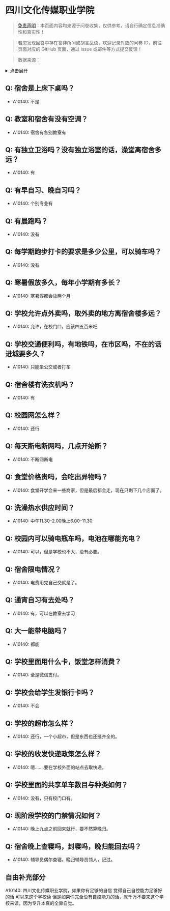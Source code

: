 # 四川文化传媒职业学院

> [免责声明](https://colleges.chat/#_3)：本页面内容均来源于问卷收集，仅供参考，请自行确定信息准确性和真实性！

> 若您发现回答中存在答非所问或胡言乱语，欢迎记录对应的问卷 ID，前往页面对应的 GitHub 页面，通过 issue 或邮件等方式提交反馈！

> 数据来源：

<details><summary>点击展开</summary>
<ul>
<li>A10140: 匿名 (2022 年 06 月)</li>
</ul>
</details>

## Q: 宿舍是上床下桌吗？

- A10140: 不是

## Q: 教室和宿舍有没有空调？

- A10140: 宿舍有各别教室有

## Q: 有独立卫浴吗？没有独立浴室的话，澡堂离宿舍多远？

- A10140: 有

## Q: 有早自习、晚自习吗？

- A10140: 个别专业有

## Q: 有晨跑吗？

- A10140: 没有

## Q: 每学期跑步打卡的要求是多少公里，可以骑车吗？

- A10140: 没有

## Q: 寒暑假放多久，每年小学期有多长？

- A10140: 寒暑假都会放两个月

## Q: 学校允许点外卖吗，取外卖的地方离宿舍楼多远？

- A10140: 允许，在校门口，应该四五百米吧

## Q: 学校交通便利吗，有地铁吗，在市区吗，不在的话进城要多久？

- A10140: 只能坐公交或者打车

## Q: 宿舍楼有洗衣机吗？

- A10140: 有

## Q: 校园网怎么样？

- A10140: 还行

## Q: 每天断电断网吗，几点开始断？

- A10140: 不断网断电

## Q: 食堂价格贵吗，会吃出异物吗？

- A10140: 食堂开学会来一些商家，但是最后都会走，现在只剩下几个店面了。

## Q: 洗澡热水供应时间？

- A10140: 中午11.30–2.00晚上6.00–11.30

## Q: 校园内可以骑电瓶车吗，电池在哪能充电？

- A10140: 可以，但是学校也不大，没有必要。

## Q: 宿舍限电情况？

- A10140: 电费用完自己交就是了。

## Q: 通宵自习有去处吗？

- A10140: 有，可以在教室去学习

## Q: 大一能带电脑吗？

- A10140: 都能

## Q: 学校里面用什么卡，饭堂怎样消费？

- A10140: 全是微信支付。

## Q: 学校会给学生发银行卡吗？

- A10140: 不会

## Q: 学校的超市怎么样？

- A10140: 还行，一个小超市，但是东西也还挺齐全的。

## Q: 学校的收发快递政策怎么样？

- A10140: 嗯.......要在学校外面的站点去取快递。

## Q: 学校里面的共享单车数目与种类如何？

- A10140: 没有，只有校门口有。

## Q: 现阶段学校的门禁情况如何？

- A10140: 晚上九点之前回来就行，要不然算晚归。

## Q: 宿舍晚上查寝吗，封寝吗，晚归能回去吗？

- A10140: 辅导员偶尔查寝。晚归辅导员领人，记过。

## 自由补充部分

A10140: 四川文化传媒职业学院，如果你有足够的自信 觉得自己自控能力足够好的话 可以来这个学校读 但是如果你完全没有自控能力的话，就千万不要来这个学校来读，因为专升本真的全靠自觉。